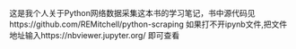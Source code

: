 这是我个人关于Python网络数据采集这本书的学习笔记，书中源代码见https://github.com/REMitchell/python-scraping
如果打不开ipynb文件,把文件地址输入https://nbviewer.jupyter.org/ 即可查看